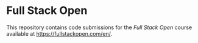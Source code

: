 # Full Stack Open

This repository contains code submissions for the *Full Stack Open* course available at https://fullstackopen.com/en/.
